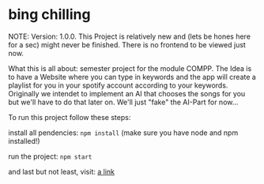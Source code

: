 bing chilling
============
NOTE: Version: 1.0.0. This Project is relatively new and (lets be hones here for a sec) might never be finished. There is no frontend to be viewed just now.

What this is all about: semester project for the module COMPP. The Idea is to have a Website where you can type in keywords and the app will create a playlist for you in your spotify account according to your keywords. Originally we intendet to implement an AI that chooses the songs for you but we'll have to do that later on. We'll just "fake" the AI-Part for now...

To run this project follow these steps:

install all pendencies: ```npm install``` (make sure you have node and npm installed!)

run the project: ```npm start```

and last but not least, visit: [a link](localhost:8888/api/login)
